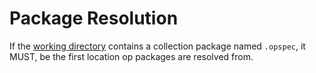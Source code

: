 # Package Resolution

If the
[working directory](https://en.wikipedia.org/wiki/Working_directory)
contains a collection package named `.opspec`, it MUST, be the first
location op packages are resolved from.

